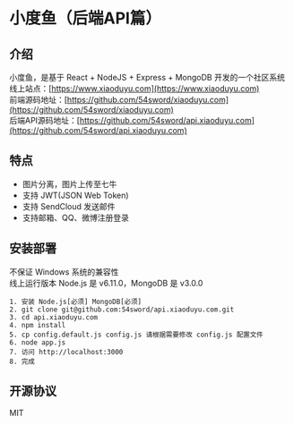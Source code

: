 # 小度鱼（后端API篇）

## 介绍
小度鱼，是基于 React + NodeJS + Express + MongoDB 开发的一个社区系统  
线上站点：[https://www.xiaoduyu.com](https://www.xiaoduyu.com)  
前端源码地址：[https://github.com/54sword/xiaoduyu.com](https://github.com/54sword/xiaoduyu.com)  
后端API源码地址：[https://github.com/54sword/api.xiaoduyu.com](https://github.com/54sword/api.xiaoduyu.com)  

## 特点
+ 图片分离，图片上传至七牛
+ 支持 JWT(JSON Web Token)
+ 支持 SendCloud 发送邮件
+ 支持邮箱、QQ、微博注册登录

## 安装部署
不保证 Windows 系统的兼容性  
线上运行版本 Node.js 是 v6.11.0，MongoDB 是 v3.0.0

	1. 安装 Node.js[必须] MongoDB[必须]
	2. git clone git@github.com:54sword/api.xiaoduyu.com.git
	3. cd api.xiaoduyu.com
	4. npm install
	5. cp config.default.js config.js 请根据需要修改 config.js 配置文件
	6. node app.js
	7. 访问 http://localhost:3000
	8. 完成

## 开源协议
MIT
